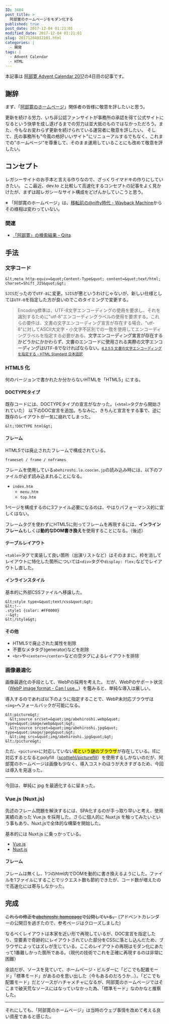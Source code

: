 ```yaml
---
ID: 3404
post_title: >
  阿部寛のホームページをモダン化する
published: true
post_date: 2017-12-04 01:21:01
modified_date: 2017-12-04 01:21:01
slug: 20171204012101.html
categories: |
  - 開発
tags: |
  - Advent Calendar
  - HTML
---
```

<div class="c-alert is-info">本記事は <a href="https://qiita.com/advent-calendar/2017/abehiroshi"> 阿部寛 Advent Calendar 2017</a>の4日目の記事です。</div>

<!--more-->

## 謝辞

まず、「[阿部寛のホームページ](http://abehiroshi.la.coocan.jp/)」関係者の皆様に敬意を評したいと思う。

更新を続ける労力、いち非公認ファンサイトが事務所の承認を得て公式サイトになるという快挙を成し遂げるまでの労力は並大抵のものではなかっただろう。また、今もなお変わらず更新を続けられている運営者に敬意を評したい。
そして、氏の事務所も"今風の格好いいサイト"にリニューアルするでもなく、これまでの"ホームページ"を尊重して、そのまま運用していることにも改めて敬意を評したい。


## コンセプト

レガシーサイトのお手本と言える作りなので、ざっくりイマドキの作りにしていきたい。
ここ最近、dev.to と比較して高速化するコンセプトの記事をよく見かけたが、まずは超レガシーなサイト構成をどげんかしていこうと思う。

※ 「阿部寛のホームページ」は、[移転前の@nifty時代 - Wayback Machine](https://web.archive.org/web/20040507022130/http://homepage3.nifty.com/abe-hiroshi/)からその様相は変わっていない。

### 関連

* [「阿部寛」の検索結果 - Qiita](https://qiita.com/search?q=%E9%98%BF%E9%83%A8%E5%AF%9B&sort=created)

## 手法

### 文字コード

```language-html
&lt;meta http-equiv=&quot;Content-Type&quot; content=&quot;text/html; charset=Shift_JIS&quot;&gt;
```

`SJIS`だったので`UTF-8`に変更。`SJIS`が悪というわけじゃないが、新しい仕様としては`UTF-8`を指定した方が良いのでこのタイミングで変更する。

<blockquote>Encoding標準は、UTF-8文字エンコーディングの使用を要求し、それを識別するために"utf-8"エンコーディングラベルの使用を要求する。これらの要件は、文書の文字エンコーディング宣言が存在する場合、"utf-8"に対してASCII大文字・小文字不区別での一致を使用してエンコーディングラベルを指定する必要がある。<b>文字エンコーディング宣言が存在するかどうかにかかわらず、文書のエンコードに使用される実際の文字エンコーディングはUTF-8でなければならない。</b><small><a href="https://momdo.github.io/html/semantics.html#charset">4.2.5.5 文書の文字エンコーディングを指定する - HTML Standard 日本語訳</a></small></blockquote>


### HTML5 化

何のバージョンで書かれたか分からないHTMLを「HTML5」にする。

#### DOCTYPEタイプ

既存コードには、DOCTYPEタイプの宣言がなかった。（`<html>`タグから開始されていた）
以下のDOC宣言を追加。ちなみに、きちんと宣言をする事で、逆に既存のレイアウトが一気に崩れてしまった。

```language-html
&lt;!DOCTYPE html&gt;
```

#### フレーム

HTML5では廃止されたフレームで構成されている。

```
frameset / frame / noframes
```

フレームを使用している`abehiroshi.la.coocan.jp`の読み込み時には、以下のファイルが必ず読み込まれることになる。

* `index.htm`
  * `menu.htm`
  * `top.htm`

1ページを構成するのに3ファイル必要になるのは、やはりパフォーマンス的に宜しくはない。

フレームタグを使わずにHTML5に則ってフレームを再現するには、**インラインフレーム**もしくは**動的なDOM書き換え**を使用することになる。（後述）


#### テーブルレイアウト

`<table>`タグで実装して良い箇所（出演リストなど）はそのままに、枠を消してレイアウトに特化した箇所については`<div>`タグや`display: flex;`などでレイアウトし直した。

#### インラインスタイル

基本的に外部CSSファイルへ移譲した。

```language-html
&lt;style type=&quot;text/css&quot;&gt;
&lt;!--
.style1 {color: #FF0000}
--&gt;
&lt;/style&gt;
```

#### その他

- HTML5で廃止された属性を削除
- 不要なメタタグ(generator)などを削除
- `<br>`や`<center></center>`などの空タグによるレイアウトを排除


### 画像最適化

画像最適化の手段として、WebPの採用を考えた。
だが、WebPのサポート状況（[WebP image format - Can I use...](https://caniuse.com/#feat=webp)）を鑑みると、単純な導入は厳しい。

導入するのであれば以下のように指定することで、WebP未対応ブラウザは`<img>`へフォールバックが可能になる。

```language-html
&lt;picture&gt;
  &lt;source srcset=&quot;img/abehiroshi.webp&quot; type=&quot;image/webp&quot;&gt;
  &lt;source srcset=&quot;img/abehiroshi.jpg&quot; type=&quot;image/jpeg&quot;&gt; 
  &lt;img src=&quot;img/abehiroshi.jpg&quot;&gt;
&lt;/picture&gt;
```

ただ、`<picture>`に対応していない<mark>IEという謎のブラウザ</mark>が存在している。IEに対応するとなるとpolyfill（[scottjehl/picturefill](https://github.com/scottjehl/picturefill)）を使用するしかないのだが、阿部寛のホームページは画像も少なく、導入コストのほうが大きすぎるため、今回は導入を見送った。

---

今回は、単純に jpg を最適化するに留まった。


### Vue.js (Nuxt.js)

先述のフレーム問題を解決するには、SPA化するのが手っ取り早いと考え、使用実績のあった Vue.js を採用した。さらに個人的に Nuxt.js を触ってみたいという事もあり、Nuxt.jsで全体的な構築を開始した。

基本的には Nuxt.js に乗っかっている。

- [Vue.js](https://jp.vuejs.org/)
- [Nuxt.js](https://ja.nuxtjs.org/)

#### フレーム

フレームは無くし、1つのhtml内でDOMを動的に書き換えるようにした。ファイルを1ファイルにすることでリクエスト数も節約できたが、コード数が増えたので高速化には寄与しなかった。


## 完成

<!--
<figure>
<img src="https://i.imgur.com/GH5CjIX.png" width="50%">
<figcaption>モダン化した阿部寛のホームページ</figcaption>
</figure>
-->

<strike>これらの修正を[abehiroshi-homepage](#)で公開している。</strike>
(アドベントカレンダーの公開日を過ぎたので、参考ページはクローズしました)

なるべくレイアウトは本家を近い形で再現しているが、DOC宣言を指定したり、空要素で奇跡的にレイアウトされていた部分をCSSに落とし込んだため、ブラウザによってはズレが生じている。ここのレイアウトの再現はモダン化にあたって1番難しかった箇所である。（現代の技術でこれを正確に再現するのは非常に困難）

余談だが、ソースを見ていて、ホームページ・ビルダーに「どこでも配置モード」「標準モード」があるのを思い出した（今もあるのだろうか…）。「どこでも配置モード」だとソースがハチャメチャになるが、阿部寛のホームページではそこまで破天荒なソースにはなっていなかった為、「標準モード」なのかなと推察した。

---

それにしても、「阿部寛のホームページ」は当時のウェブ事情を改めて考える良い資産であると感じた。